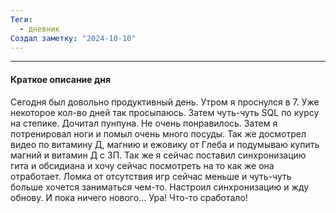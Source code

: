 ```yaml
---
Теги:
  - дневник
Создал заметку: "2024-10-10"
---
```

---
#### Краткое описание дня

Сегодня был довольно продуктивный день. Утром я проснулся в 7. Уже некоторое кол-во дней так просыпаюсь. Затем чуть-чуть SQL по курсу на степике. Дочитал пунпуна. Не очень понравилось. Затем я потренировал ноги и помыл очень много посуды. Так же досмотрел видео по витамину Д, магнию и ежовику от Глеба и подумываю купить магний и витамин Д с ЗП. Так же я сейчас поставил синхронизацию гита и обсидиана и хочу сейчас посмотреть на то как же она отработает. Ломка от отсутствия игр сейчас меньше и чуть-чуть больше хочется заниматься чем-то. 
Настроил синхронизацию и жду обнову. И пока ничего нового... 
Ура! Что-то сработало!




